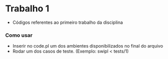 # Trabalho 1
- Códigos referentes ao primeiro trabalho da disciplina

### Como usar
- Inserir no code.pl um dos ambientes disponibilizados no final do arquivo
- Rodar um dos casos de teste. (Exemplo: swipl < tests/1)
